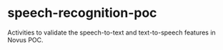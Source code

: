# speech-recognition-poc
Activities to validate the speech-to-text and text-to-speech features in Novus POC.
